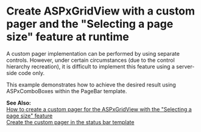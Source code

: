 # Create ASPxGridView with a custom pager and the "Selecting a page size" feature at runtime


<p>A custom pager implementation can be performed by using separate controls. However, under certain circumstances (due to the control hierarchy recreation), it is difficult to implement this feature using a server-side code only.</p><p>This example demonstrates how to achieve the desired result using ASPxComboBoxes within the PageBar template.</p><p><strong>See Also:</strong><strong><br />
</strong><a href="https://www.devexpress.com/Support/Center/p/E1738">How to create a custom pager for the ASPxGridView with the "Selecting a page size" feature</a><u><br />
</u><a href="https://www.devexpress.com/Support/Center/p/E358">Create the custom pager in the status bar template</a></p>

<br/>



